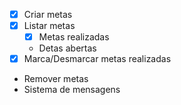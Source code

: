 - [x] Criar metas 
- [x] Listar metas
  - [x] Metas realizadas
  - Detas abertas
- [x] Marca/Desmarcar metas realizadas
- Remover metas
- Sistema de mensagens   